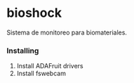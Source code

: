 # bioshock
Sistema de monitoreo para biomateriales.

### Installing
1. Install ADAFruit drivers
2. Install fswebcam
